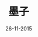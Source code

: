 ---
title: 墨子
date: 26-11-2015
visible: false
published: false
taxonomy:
   category: [blog, fr]
---